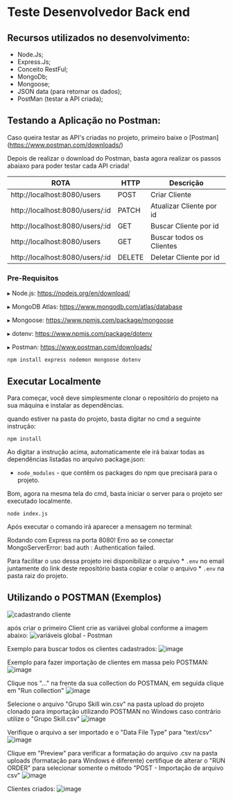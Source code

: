 # Teste Desenvolvedor Back end

## Recursos utilizados no desenvolvimento:

- Node.Js;
- Express.Js;
- Conceito RestFul;
- MongoDb;
- Mongoose;
- JSON data (para retornar os dados);
- PostMan (testar a API criada);

## Testando a Aplicação no Postman:
Caso queira testar as API's criadas no projeto, primeiro baixe o [Postman] (https://www.postman.com/downloads/)

Depois de realizar o download do Postman, basta agora realizar os passos abaiaxo para 
poder testar cada API criada!

  ROTA                             |        HTTP       |      Descrição           | 
---------------------------------- | ----------------- | ------------------------ | 
http://localhost:8080/users        |        POST       |     Criar Cliente        |
http://localhost:8080/users/:id    |       PATCH       | Atualizar Cliente por id | 
http://localhost:8080/users/:id    |        GET        |  Buscar Cliente por id   |
http://localhost:8080/users        |        GET        | Buscar todos os Clientes |
http://localhost:8080/users/:id    |       DELETE      |  Deletar Cliente por id  |


### Pre-Requisitos

▸ Node.js: https://nodejs.org/en/download/

▸ MongoDB Atlas: https://www.mongodb.com/atlas/database

▸ Mongoose: https://www.npmjs.com/package/mongoose

▸ dotenv: https://www.npmjs.com/package/dotenv

▸ Postman: https://www.postman.com/downloads/

```
npm install express nodemon mongoose dotenv
```

## Executar Localmente
Para começar, você deve simplesmente clonar o repositório do projeto na sua máquina e instalar as dependências.

quando estiver na pasta do projeto, basta digitar no cmd a seguinte instrução:

```
npm install
```

Ao digitar a instrução acima, automaticamente ele irá baixar todas as dependências listadas no arquivo package.json:

* `node_modules` - que contêm os packages do npm que precisará para o projeto.

Bom, agora na mesma tela do cmd, basta iniciar o server para o projeto ser executado localmente.

```
node index.js
```
Após executar o comando irá aparecer a mensagem no terminal:

Rodando com Express na porta 8080!
Erro ao se conectar MongoServerError: bad auth : Authentication failed.

Para facilitar o uso dessa projeto irei disponibilizar o arquivo * `.env` no email juntamente do link deste repositório basta copiar e colar o arquivo * `.env` na pasta raiz do projeto.

## Utilizando o POSTMAN (Exemplos)

![cadastrando cliente](https://user-images.githubusercontent.com/96061515/231640314-1fbe6e9a-b040-47c9-b0ef-1a15406f3077.JPG)


após criar o primeiro Client crie as variávei global conforme a imagem abaixo:
![variáveis global - Postman](https://user-images.githubusercontent.com/96061515/231641462-cf125a46-e6e4-4761-8696-a77a0320e42e.JPG)

Exemplo para buscar todos os clientes cadastrados:
![image](https://user-images.githubusercontent.com/96061515/231641966-2b33d9f6-7bbd-44d6-a2cc-5104c21de764.png)

Exemplo para fazer importação de clientes em massa pelo POSTMAN:
![image](https://user-images.githubusercontent.com/96061515/231642641-9791d203-cecf-4508-8f03-8d4cb0506dd5.png)

Clique nos "..." na frente da sua collection do POSTMAN, em seguida clique em "Run collection"
![image](https://user-images.githubusercontent.com/96061515/231642844-664a73cb-166b-47be-b461-459a473cc11d.png)

Selecione o arquivo "Grupo Skill win.csv" na pasta upload do projeto clonado para importação utilizando POSTMAN no Windows caso contrário utilize o "Grupo Skill.csv"
![image](https://user-images.githubusercontent.com/96061515/231642955-aefbfa19-0e33-4c90-ae1f-7afc5d9de68b.png)

Verifique o arquivo a ser importado e o "Data File Type" para "text/csv"
![image](https://user-images.githubusercontent.com/96061515/231643218-2e0fd8a6-efae-45d5-907f-f2e3b634cf99.png)

Clique em "Preview" para verificar a formatação do arquivo .csv na pasta uploads (formatação para Windows é diferente) certifique de alterar o "RUN ORDER" para selecionar somente o método "POST - Importação de arquivo csv"
![image](https://user-images.githubusercontent.com/96061515/231643346-d453228c-7422-404a-acba-790fcee34013.png)

Clientes criados:
![image](https://user-images.githubusercontent.com/96061515/231643486-aa934240-c13a-44bc-a624-59edcc6a309c.png)
